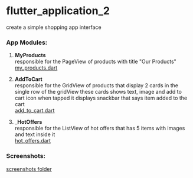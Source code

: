 # flutter_application_2

create a simple shopping app interface

### App Modules:
1. **MyProducts** <br>
responsible for the PageView of products with title "Our Products" <br>
[my_products.dart](https://github.com/ShazaAllam2001/flutter_application_2/flutter_application_2/lib/my_products.dart)

2. **AddToCart** <br>
responsible for the GridView of products that display 2 cards in the single row of the gridView these cards shows 
text, image and add to cart icon when tapped it displays snackbar that says item added to the cart <br>
[add_to_cart.dart](https://github.com/ShazaAllam2001/flutter_application_2/flutter_application_2/lib/add_to_cart.dart)

3. _**HotOffers** <br>
responsible for the ListView of hot offers that has 5 items with images and text inside it <br>
[hot_offers.dart](https://github.com/ShazaAllam2001/flutter_application_2/flutter_application_2/lib/hot_offers.dart)

### Screenshots:
[screenshots folder](https://github.com/ShazaAllam2001/flutter_application_2/output_screenshots/)